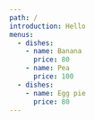 ```yaml
---
path: /
introduction: Hello
menus:
  - dishes:
    - name: Banana
      price: 80
    - name: Pea
      price: 100
  - dishes:
    - name: Egg pie
      price: 80
---
```

